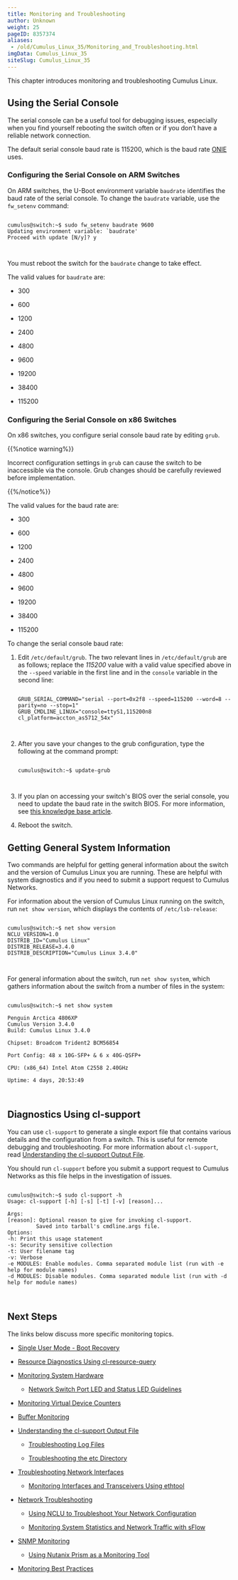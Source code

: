 ```yaml
---
title: Monitoring and Troubleshooting
author: Unknown
weight: 25
pageID: 8357374
aliases:
 - /old/Cumulus_Linux_35/Monitoring_and_Troubleshooting.html
imgData: Cumulus_Linux_35
siteSlug: Cumulus_Linux_35
---
```

This chapter introduces monitoring and troubleshooting Cumulus Linux.

## Using the Serial Console

The serial console can be a useful tool for debugging issues, especially
when you find yourself rebooting the switch often or if you don’t have a
reliable network connection.

The default serial console baud rate is 115200, which is the baud rate
[ONIE](http://opencomputeproject.github.io/onie/) uses.

### Configuring the Serial Console on ARM Switches

On ARM switches, the U-Boot environment variable `baudrate` identifies
the baud rate of the serial console. To change the `baudrate` variable,
use the `fw_setenv` command:

``` 
                   
cumulus@switch:~$ sudo fw_setenv baudrate 9600
Updating environment variable: `baudrate'
Proceed with update [N/y]? y
   
    
```

You must reboot the switch for the `baudrate` change to take effect.

The valid values for `baudrate` are:

  - 300

  - 600

  - 1200

  - 2400

  - 4800

  - 9600

  - 19200

  - 38400

  - 115200

### Configuring the Serial Console on x86 Switches

On x86 switches, you configure serial console baud rate by editing
`grub`.

{{%notice warning%}}

Incorrect configuration settings in `grub` can cause the switch to be
inaccessible via the console. Grub changes should be carefully reviewed
before implementation.

{{%/notice%}}

The valid values for the baud rate are:

  - 300

  - 600

  - 1200

  - 2400

  - 4800

  - 9600

  - 19200

  - 38400

  - 115200

To change the serial console baud rate:

1.  Edit `/etc/default/grub`. The two relevant lines in
    `/etc/default/grub` are as follows; replace the *115200* value with
    a valid value specified above in the `--speed` variable in the first
    line and in the `console` variable in the second line:
    
    ``` 
                       
    GRUB_SERIAL_COMMAND="serial --port=0x2f8 --speed=115200 --word=8 --parity=no --stop=1"              
    GRUB_CMDLINE_LINUX="console=ttyS1,115200n8 cl_platform=accton_as5712_54x"
       
        
    ```

2.  After you save your changes to the grub configuration, type the
    following at the command prompt:
    
    ``` 
                       
    cumulus@switch:~$ update-grub
       
        
    ```

3.  If you plan on accessing your switch's BIOS over the serial console,
    you need to update the baud rate in the switch BIOS. For more
    information, see [this knowledge base
    article](https://support.cumulusnetworks.com/hc/en-us/articles/203884473).

4.  Reboot the switch.

## Getting General System Information

Two commands are helpful for getting general information about the
switch and the version of Cumulus Linux you are running. These are
helpful with system diagnostics and if you need to submit a support
request to Cumulus Networks.

For information about the version of Cumulus Linux running on the
switch, run `net show version`, which displays the contents of
`/etc/lsb-release`:

``` 
                   
cumulus@switch:~$ net show version
NCLU_VERSION=1.0
DISTRIB_ID="Cumulus Linux"
DISTRIB_RELEASE=3.4.0
DISTRIB_DESCRIPTION="Cumulus Linux 3.4.0"
   
    
```

For general information about the switch, run `net show system`, which
gathers information about the switch from a number of files in the
system:

``` 
                   
cumulus@switch:~$ net show system
 
Penguin Arctica 4806XP
Cumulus Version 3.4.0
Build: Cumulus Linux 3.4.0
 
Chipset: Broadcom Trident2 BCM56854
 
Port Config: 48 x 10G-SFP+ & 6 x 40G-QSFP+
 
CPU: (x86_64) Intel Atom C2558 2.40GHz
 
Uptime: 4 days, 20:53:49
   
    
```

## Diagnostics Using cl-support

You can use `cl-support` to generate a single export file that contains
various details and the configuration from a switch. This is useful for
remote debugging and troubleshooting. For more information about
`cl-support`, read [Understanding the cl-support Output
File](/old/Cumulus_Linux_35/Understanding_the_cl-support_Output_File.html).

You should run `cl-support` before you submit a support request to
Cumulus Networks as this file helps in the investigation of issues.

``` 
                   
cumulus@switch:~$ sudo cl-support -h
Usage: cl-support [-h] [-s] [-t] [-v] [reason]...
 
Args:
[reason]: Optional reason to give for invoking cl-support.
         Saved into tarball's cmdline.args file.
Options:
-h: Print this usage statement
-s: Security sensitive collection
-t: User filename tag
-v: Verbose
-e MODULES: Enable modules. Comma separated module list (run with -e help for module names)
-d MODULES: Disable modules. Comma separated module list (run with -d help for module names)
   
    
```

## Next Steps

The links below discuss more specific monitoring topics.

  - [Single User Mode - Boot
    Recovery](/old/Cumulus_Linux_35/Single_User_Mode_-_Boot_Recovery.html)

  - [Resource Diagnostics Using
    cl-resource-query](/old/Cumulus_Linux_35/Resource_Diagnostics_Using_cl-resource-query.html)

  - [Monitoring System
    Hardware](/old/Cumulus_Linux_35/Monitoring_System_Hardware.html)
    
      - [Network Switch Port LED and Status LED
        Guidelines](/old/Cumulus_Linux_35/Network_Switch_Port_LED_and_Status_LED_Guidelines.html)

  - [Monitoring Virtual Device
    Counters](/old/Cumulus_Linux_35/Monitoring_Virtual_Device_Counters.html)

  - [Buffer Monitoring](/old/Cumulus_Linux_35/Buffer_Monitoring.html)

  - [Understanding the cl-support Output
    File](/old/Cumulus_Linux_35/Understanding_the_cl-support_Output_File.html)
    
      - [Troubleshooting Log
        Files](/old/Cumulus_Linux_35/Troubleshooting_Log_Files.html)
    
      - [Troubleshooting the etc
        Directory](/old/Cumulus_Linux_35/Troubleshooting_the_etc_Directory.html)

  - [Troubleshooting Network
    Interfaces](/old/Cumulus_Linux_35/Troubleshooting_Network_Interfaces.html)
    
      - [Monitoring Interfaces and Transceivers Using
        ethtool](/old/Cumulus_Linux_35/Monitoring_Interfaces_and_Transceivers_Using_ethtool.html)

  - [Network
    Troubleshooting](/old/Cumulus_Linux_35/Network_Troubleshooting.html)
    
      - [Using NCLU to Troubleshoot Your Network
        Configuration](/old/Cumulus_Linux_35/Using_NCLU_to_Troubleshoot_Your_Network_Configuration.html)
    
      - [Monitoring System Statistics and Network Traffic with
        sFlow](/old/Cumulus_Linux_35/Monitoring_System_Statistics_and_Network_Traffic_with_sFlow.html)

  - [SNMP Monitoring](/old/Cumulus_Linux_35/SNMP_Monitoring.html)
    
      - [Using Nutanix Prism as a Monitoring
        Tool](/old/Cumulus_Linux_35/Using_Nutanix_Prism_as_a_Monitoring_Tool.html)

  - [Monitoring Best
    Practices](/old/Cumulus_Linux_35/Monitoring_Best_Practices.html)
